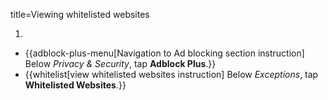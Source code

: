 title=Viewing whitelisted websites

1. <? include open-setting-ios ?>
* {{adblock-plus-menu[Navigation to Ad blocking section instruction] Below <em>Privacy & Security</em>, tap <strong>Adblock Plus</strong>.}}
* {{whitelist[view whitelisted websites instruction] Below <em>Exceptions</em>, tap <strong>Whitelisted Websites</strong>.}}

